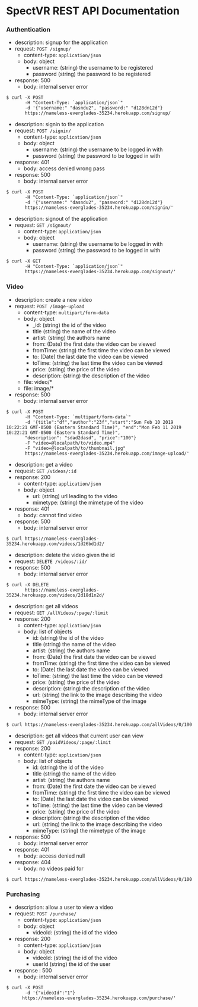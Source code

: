 # SpectVR REST API Documentation

### Authentication

- description: signup for the application
- request: `POST /signup/`
    - content-type: `application/json`
    - body: object
      - username: (string) the username to be registered
      - password (string) the password to be registered
- response: 500
    - body: internal server error

``` 
$ curl -X POST 
       -H "Content-Type: `application/json`" 
       -d '{"username:" "dasndu2", "password:" "d128dn12d"}
       https://nameless-everglades-35234.herokuapp.com/signup/
```

- description: signin to the application
- request: `POST /signin/`
    - content-type: `application/json`
    - body: object
      - username: (string) the username to be logged in with
      - password (string) the password to be logged in with
- response: 401
    - body: access denied wrong pass
- response: 500
    - body: internal server error

``` 
$ curl -X POST 
       -H "Content-Type: `application/json`" 
       -d '{"username:" "dasndu2", "password:" "d128dn12d"}
       https://nameless-everglades-35234.herokuapp.com/signin/'
```

- description: signout of the application
- request: `GET /signout/`
    - content-type: `application/json`
    - body: object
      - username: (string) the username to be logged in with
      - password (string) the password to be logged in with

``` 
$ curl -X GET 
       -H "Content-Type: `application/json`" 
       https://nameless-everglades-35234.herokuapp.com/signout/'
```

### Video 

- description: create a new video
- request: `POST /image-upload`
    - content-type: `multipart/form-data`
    - body: object
      - _id: (string) the id of the video
      - title (string) the name of the video
      - artist: (string) the authors name
      - from: (Date) the first date the video can be viewed
      - fromTime: (string) the first time the video can be viewed
      - to: (Date) the last date the video can be viewed
      - toTime: (string) the last time the video can be viewed
      - price: (string) the price of the video
      - description: (string) the description of the video
    - file: video/*
    - file: image/*
- response: 500
    - body: internal server error

``` 
$ curl -X POST 
       -H "Content-Type: `multipart/form-data`" 
       -d '{title":"df","author":"23f","start":"Sun Feb 10 2019 10:22:21 GMT-0500 (Eastern Standard Time)", "end":"Mon Feb 11 2019 10:22:21 GMT-0500 (Eastern Standard Time)",
       "description": "sdad2dasd", "price":"100"}
       -F "video=@localpath/to/video.mp4" 
       -F "video=@localpath/to/thumbnail.jpg"
       https://nameless-everglades-35234.herokuapp.com/image-upload/'
```

- description: get a video
- request: `GET /videos/:id`
- response: 200
    - content-type: `application/json`
    - body: object
      - url: (string) url leading to the video
      - mimetype: (string) the mimetype of the video
- response: 401
    - body: cannot find video
- response: 500
    - body: internal server error
``` 
$ curl https://nameless-everglades-35234.herokuapp.com/videos/1d26bd1d2/
```

- description: delete the video given the id
- request: `DELETE /videos/:id/`
- response: 500
    - body: internal server error
``` 
$ curl -X DELETE
       https://nameless-everglades-35234.herokuapp.com/videos/2d18d1n2d/
``` 

- description: get all videos
- request: `GET /allVideos/:page/:limit`
- response: 200
    - content-type: `application/json`
    - body: list of objects
      - id: (string) the id of the video
      - title (string) the name of the video
      - artist: (string) the authors name
      - from: (Date) the first date the video can be viewed
      - fromTime: (string) the first time the video can be viewed
      - to: (Date) the last date the video can be viewed
      - toTime: (string) the last time the video can be viewed
      - price: (string) the price of the video
      - description: (string) the description of the video
      - url: (string) the link to the image describing the video
      - mimeType: (string) the mimeType of the image
- response: 500
    - body: internal server error
``` 
$ curl https://nameless-everglades-35234.herokuapp.com/allVideos/0/100
```

- description: get all videos that current user can view
- request: `GET /paidVideos/:page/:limit`
- response: 200
    - content-type: `application/json`
    - body: list of objects
      - id: (string) the id of the video
      - title (string) the name of the video
      - artist: (string) the authors name
      - from: (Date) the first date the video can be viewed
      - fromTime: (string) the first time the video can be viewed
      - to: (Date) the last date the video can be viewed
      - toTime: (string) the last time the video can be viewed
      - price: (string) the price of the video
      - description: (string) the description of the video
      - url: (string) the link to the image describing the video
      - mimeType: (string) the mimetype of the image
- response: 500
    - body: internal server error
- response: 401
    - body: access denied null
- response: 404
    - body: no videos paid for
``` 
$ curl https://nameless-everglades-35234.herokuapp.com/allVideos/0/100
```
### Purchasing

- description: allow a user to view a video
- request: `POST /purchase/`  
    - content-type: `application/json`
    - body: object
      - videoId: (string) the id of the video
- response: 200
    - content-type: `application/json`
    - body: object
      - videoId: (string) the id of the video
      - userId (string) the id of the user
- response : 500
    - body: internal server error
 
``` 
$ curl -X POST 
       -d '{"videoId":"1"}
      https://nameless-everglades-35234.herokuapp.com/purchase/'
``` 
